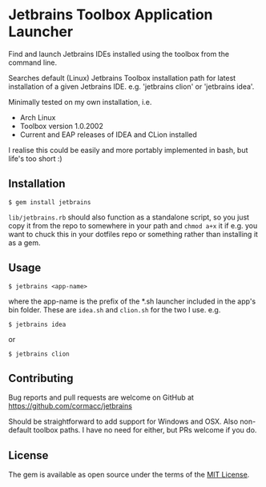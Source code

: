 # Jetbrains Toolbox Application Launcher

Find and launch Jetbrains IDEs installed using the toolbox from the command line.

Searches default (Linux) Jetbrains Toolbox installation path for latest installation of a given Jetbrains IDE. e.g. 'jetbrains clion' or 'jetbrains idea'.

Minimally tested on my own installation, i.e.

* Arch Linux
* Toolbox version 1.0.2002
* Current and EAP releases of IDEA and CLion installed

I realise this could be easily and more portably implemented in bash, but life's too short :)

## Installation
    
    $ gem install jetbrains

`lib/jetbrains.rb` should also function as a standalone script, so you just copy it from the repo to somewhere in your path 
 and `chmod a+x` it if e.g. you want to chuck this in your dotfiles repo or something rather than installing it as a gem.   

## Usage

    $ jetbrains <app-name>

where the app-name is the prefix of the *.sh launcher included in the app's bin folder.
These are `idea.sh` and `clion.sh` for the two I use. e.g.

    $ jetbrains idea
    
or

    $ jetbrains clion


## Contributing

Bug reports and pull requests are welcome on GitHub at https://github.com/cormacc/jetbrains

Should be straightforward to add support for Windows and OSX. Also non-default toolbox paths.
I have no need for either, but PRs welcome if you do.


## License

The gem is available as open source under the terms of the [MIT License](http://opensource.org/licenses/MIT).

